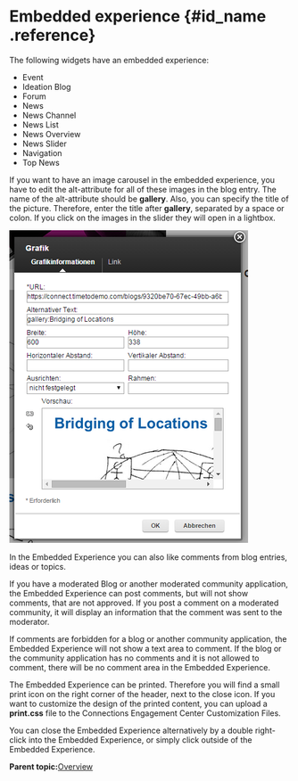 # Embedded experience {#id_name .reference}

The following widgets have an embedded experience:

-   Event
-   Ideation Blog
-   Forum
-   News
-   News Channel
-   News List
-   News Overview
-   News Slider
-   Navigation
-   Top News

If you want to have an image carousel in the embedded experience, you have to edit the alt-attribute for all of these images in the blog entry. The name of the alt-attribute should be **gallery**. Also, you can specify the title of the picture. Therefore, enter the title after **gallery**, separated by a space or colon. If you click on the images in the slider they will open in a lightbox.

![image](images/image115.png)

In the Embedded Experience you can also like comments from blog entries, ideas or topics.

If you have a moderated Blog or another moderated community application, the Embedded Experience can post comments, but will not show comments, that are not approved. If you post a comment on a moderated community, it will display an information that the comment was sent to the moderator.

If comments are forbidden for a blog or another community application, the Embedded Experience will not show a text area to comment. If the blog or the community application has no comments and it is not allowed to comment, there will be no comment area in the Embedded Experience.

The Embedded Experience can be printed. Therefore you will find a small print icon on the right corner of the header, next to the close icon. If you want to customize the design of the printed content, you can upload a **print.css** file to the Connections Engagement Center Customization Files.

You can close the Embedded Experience alternatively by a double right-click into the Embedded Experience, or simply click outside of the Embedded Experience.

**Parent topic:**[Overview](../../connectors/icec/cec-introduction_top.md)

